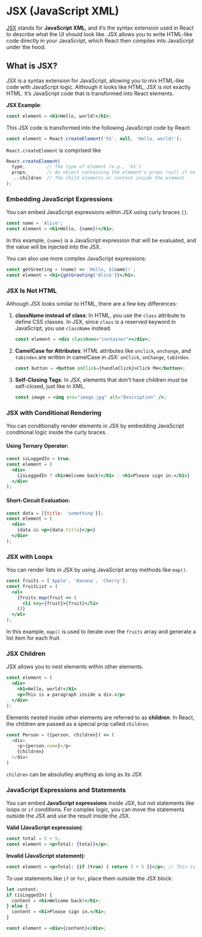 # JSX (JavaScript XML)

[JSX](https://react.dev/learn/writing-markup-with-jsx) stands for **JavaScript XML**, and it’s the syntax extension used in React to describe what the UI should look like. JSX allows you to write HTML-like code directly in your JavaScript, which React then compiles into JavaScript under the hood.

## What is JSX?

JSX is a syntax extension for JavaScript, allowing you to mix HTML-like code with JavaScript logic. Although it looks like HTML, JSX is not exactly HTML. It’s JavaScript code that is transformed into React elements.

**JSX Example**:

```jsx
const element = <h1>Hello, world!</h1>;
```

This JSX code is transformed into the following JavaScript code by React:

```js
const element = React.createElement('h1', null, 'Hello, world!');
```

`React.createElement` is comprised like

```js
React.createElement(
  type,        // The type of element (e.g., 'h1')
  props,       // An object containing the element's props (null if no props)
  ...children  // The child elements or content inside the element
);
```

### Embedding JavaScript Expressions

You can embed JavaScript expressions within JSX using curly braces `{}`.

```jsx
const name = 'Alice';
const element = <h1>Hello, {name}!</h1>;
```

In this example, `{name}` is a JavaScript expression that will be evaluated, and the value will be injected into the JSX.

You can also use more complex JavaScript expressions:

```jsx
const getGreeting = (name) => `Hello, ${name}!`;
const element = <h1>{getGreeting('Alice')}</h1>;
```

### JSX Is Not HTML

Although JSX looks similar to HTML, there are a few key differences:

1. **className instead of class**:
   In HTML, you use the `class` attribute to define CSS classes. In JSX, since `class` is a reserved keyword in JavaScript, you use `className` instead.

   ```jsx
   const element = <div className="container"></div>;
   ```

2. **CamelCase for Attributes**:
   HTML attributes like `onclick`, `onchange`, and `tabindex` are written in camelCase in JSX: `onClick`, `onChange`, `tabIndex`.

   ```jsx
   const button = <button onClick={handleClick}>Click Me</button>;
   ```

3. **Self-Closing Tags**:
   In JSX, elements that don't have children must be self-closed, just like in XML.

   ```jsx
   const image = <img src="image.jpg" alt="Description" />;
   ```

### JSX with Conditional Rendering

You can conditionally render elements in JSX by embedding JavaScript conditional logic inside the curly braces.

#### Using Ternary Operator:

```jsx
const isLoggedIn = true;
const element = (
  <div>
    {isLoggedIn ? <h1>Welcome back!</h1> : <h1>Please sign in.</h1>}
  </div>
);
```

#### Short-Circuit Evaluation:

```jsx
const data = [{title: 'something'}];
const element = (
  <div>
    {data && <p>{data.title}</p>}
  </div>
);
```

### JSX with Loops

You can render lists in JSX by using JavaScript array methods like `map()`.

```jsx
const fruits = ['Apple', 'Banana', 'Cherry'];
const fruitList = (
  <ul>
    {fruits.map(fruit => (
      <li key={fruit}>{fruit}</li>
    ))}
  </ul>
);
```

In this example, `map()` is used to iterate over the `fruits` array and generate a list item for each fruit.

### JSX Children

JSX allows you to nest elements within other elements.

```jsx
const element = (
  <div>
    <h1>Hello, world!</h1>
    <p>This is a paragraph inside a div.</p>
  </div>
);
```

Elements nested inside other elements are referred to as **children**. In React, the children are passed as a special prop called `children`.

```js
const Person = ({person, children}) => (
  <div>
    <p>{person.name}</p>
    {children}
  </div>
)
```
`children` can be absolutley anything as long as its JSX

### JavaScript Expressions and Statements

You can embed **JavaScript expressions** inside JSX, but not statements like loops or `if` conditions. For complex logic, you can move the statements outside the JSX and use the result inside the JSX.

**Valid (JavaScript expression)**:
```jsx
const total = 5 + 5;
const element = <p>Total: {total}</p>;
```

**Invalid (JavaScript statement)**:
```jsx
const element = <p>Total: {if (true) { return 5 + 5 }}</p>; // This is invalid
```

To use statements like `if` or `for`, place them outside the JSX block:

```jsx
let content;
if (isLoggedIn) {
  content = <h1>Welcome back!</h1>;
} else {
  content = <h1>Please sign in.</h1>;
}

const element = <div>{content}</div>;
```
